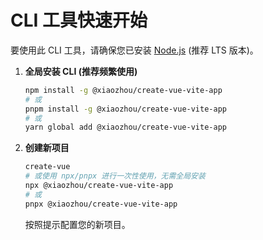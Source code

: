 # CLI 工具快速开始

要使用此 CLI 工具，请确保您已安装 [Node.js](https://nodejs.org/) (推荐 LTS 版本)。

1.  **全局安装 CLI (推荐频繁使用)**

    ```bash
    npm install -g @xiaozhou/create-vue-vite-app
    # 或
    pnpm install -g @xiaozhou/create-vue-vite-app
    # 或
    yarn global add @xiaozhou/create-vue-vite-app
    ```

2.  **创建新项目**

    ```bash
    create-vue
    # 或使用 npx/pnpx 进行一次性使用，无需全局安装
    npx @xiaozhou/create-vue-vite-app
    # 或
    pnpx @xiaozhou/create-vue-vite-app
    ```

    按照提示配置您的新项目。
